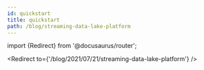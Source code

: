```yaml
---
id: quickstart
title: quickstart
path: /blog/streaming-data-lake-platform
---
```


import {Redirect} from '@docusaurus/router';

<Redirect
to={'/blog/2021/07/21/streaming-data-lake-platform'}
/>
